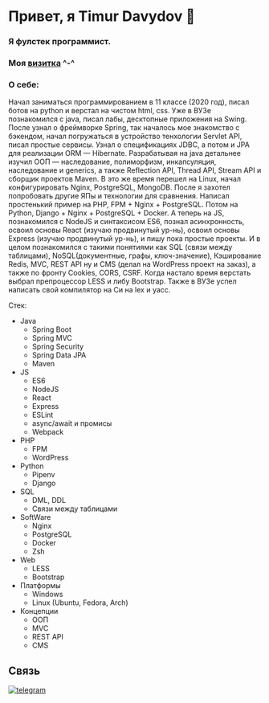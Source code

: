 # Привет, я Timur Davydov 👋

### Я фулстек программист.
### Моя [визитка](https://koichi-hub.github.io/Business_card) ^-^

### О себе:
Начал заниматься программированием в 11 классе (2020 год), писал ботов на python и верстал на чистом html, css. Уже в ВУЗе познакомился с java, писал лабы, десктопные приложения на Swing. После узнал о фреймворке Spring, так началось мое знакомство с бэкендом, начал погружаться в устройство тенхологии Servlet API, писал простые сервисы. Узнал о спецификациях JDBC, а потом и JPA для реализации ORM — Hibernate. Разрабатывая на java детальнее изучил ООП — наследование, полиморфизм, инкапсуляция, наследование и generics, а также Reflection API, Thread API, Stream API и сборщик проектов Maven. В это же время перешел на Linux, начал конфигурировать Nginx, PostgreSQL, MongoDB. После я захотел попробовать другие ЯПы и технологии для сравнения. Написал простенький пример на PHP, FPM + Nginx + PostgreSQL. Потом на Python, Django + Nginx + PostgreSQL + Docker. А теперь на JS, познакомился с NodeJS и синтаксисом ES6, познал асинхронность, освоил основы React (изучаю продвинутый ур-нь), освоил основы Express (изучаю продвинутый ур-нь), и пишу пока простые проекты. И в целом познакомился с такими понятиями как SQL (связи между таблицами), NoSQL(документные, графы, ключ-значение), Кэширование Redis, MVC, REST API ну и CMS (делал на WordPress проект на заказ), а также по фронту Cookies, CORS, CSRF. Когда настало время верстать выбрал препроцессор LESS и либу Bootstrap. Также в ВУЗе успел написать свой компилятор на Си на lex и yacc. 

Стек:
- Java
    - Spring Boot
    - Spring MVC
    - Spring Security
    - Spring Data JPA
    - Maven
- JS
    - ES6
    - NodeJS
    - React
    - Express
    - ESLint
    - async/await и промисы
    - Webpack
- PHP 
    - FPM
    - WordPress
- Python
    - Pipenv
    - Django
- SQL
    - DML, DDL
    - Связи между таблицами
- SoftWare
    - Nginx
    - PostgreSQL
    - Docker
    - Zsh
- Web
    - LESS
    - Bootstrap
- Платформы 
    - Windows
    - Linux (Ubuntu, Fedora, Arch)
- Концепции
    - ООП
    - MVC
    - REST API
    - CMS

## Связь
[![telegram](https://img.shields.io/badge/-telegram-2c3e50?style=for-the-badge&logo=telegram&logoColor=ecf0f1)](https://t.me/Koichi_hub)
